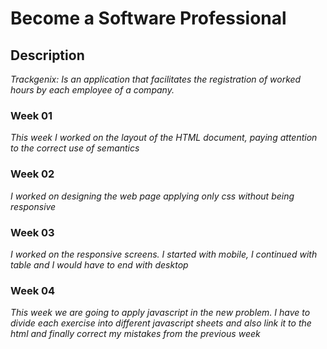 # Become a Software Professional
 ## Description
 *Trackgenix: Is ​​an application that facilitates the registration of worked hours by each employee of a company.*
### Week 01
*This week I worked on the layout of the HTML document, paying attention to the correct use of semantics*
### Week 02
*I worked on designing the web page applying only css without being responsive*
### Week 03
*I worked on the responsive screens.*
*I started with mobile, I continued with table and I would have to end with desktop*
### Week 04
*This week we are going to apply javascript in the new problem.*
*I have to divide each exercise into different javascript sheets and also link it to the html*
*and finally correct my mistakes from the previous week*